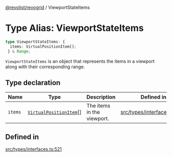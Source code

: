 [@revolist/revogrid](README.md) / ViewportStateItems

# Type Alias: ViewportStateItems

```ts
type ViewportStateItems: {
  items: VirtualPositionItem[];
 } & Range;
```

`ViewportStateItems` is an object that represents the items in a viewport
along with their corresponding range.

## Type declaration

| Name | Type | Description | Defined in |
| ------ | ------ | ------ | ------ |
| `items` | [`VirtualPositionItem`](Interface.VirtualPositionItem.md)[] | The items in the viewport. | [src/types/interfaces.ts:525](https://github.com/revolist/revogrid/blob/e3c4d102f429c82d34023490b300d210ef8d9573/src/types/interfaces.ts#L525) |

## Defined in

[src/types/interfaces.ts:521](https://github.com/revolist/revogrid/blob/e3c4d102f429c82d34023490b300d210ef8d9573/src/types/interfaces.ts#L521)
